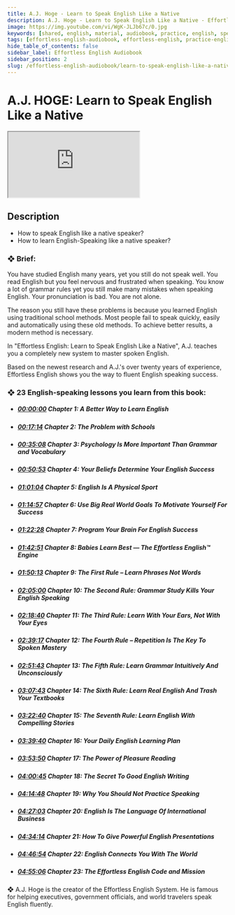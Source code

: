 ```yaml
---
title: A.J. Hoge - Learn to Speak English Like a Native
description: A.J. Hoge - Learn to Speak English Like a Native - Effortless English Audiobook
image: https://img.youtube.com/vi/WgK-JLJb67c/0.jpg
keywords: [shared, english, material, audiobook, practice, english, speaking]
tags: [effortless-english-audiobook, effortless-english, practice-english-speaking]
hide_table_of_contents: false
sidebar_label: Effortless English Audiobook
sidebar_position: 2
slug: /effortless-english-audiobook/learn-to-speak-english-like-a-native
---
```


# A.J. HOGE: Learn to Speak English Like a Native


<div class="video-container">
<iframe src="https://www.youtube.com/embed/WgK-JLJb67c?controls=0" title="YouTube video player"></iframe>
<a href="https://www.youtube.com/watch?v=WgK-JLJb67c" target="_blank"></a>
</div>

## Description

- How to speak English like a native speaker?
- How to learn English-Speaking like a native speaker?

### ❖ Brief:
You have studied English many years, yet you still do not speak well. You read English but you feel nervous and frustrated when speaking. You know a lot of grammar rules yet you still make many mistakes when speaking English. Your pronunciation is bad. You are not alone.

The reason you still have these problems is because you learned English using traditional school methods. Most people fail to speak quickly, easily and automatically using these old methods. To achieve better results, a modern method is necessary.

In "Effortless English: Learn to Speak English Like a Native", A.J. teaches you a completely new system to master spoken English.

Based on the newest research and A.J.'s over twenty years of experience, Effortless English shows you the way to fluent English speaking success.

### ❖ 23 English-speaking lessons you learn from this book:
- ##### [00:00:00](https://www.youtube.com/watch?v=WgK-JLJb67c&t=0s) Chapter 1: A Better Way to Learn English
- ##### [00:17:14](https://www.youtube.com/watch?v=WgK-JLJb67c&t=1034s) Chapter 2: The Problem with Schools
- ##### [00:35:08](https://www.youtube.com/watch?v=WgK-JLJb67c&t=2108s) Chapter 3: Psychology Is More Important Than Grammar and Vocabulary
- ##### [00:50:53](https://www.youtube.com/watch?v=WgK-JLJb67c&t=3053s) Chapter 4: Your Beliefs Determine Your English Success
- ##### [01:01:04](https://www.youtube.com/watch?v=WgK-JLJb67c&t=3664s) Chapter 5: English Is A Physical Sport
- ##### [01:14:57](https://www.youtube.com/watch?v=WgK-JLJb67c&t=4497s) Chapter 6: Use Big Real World Goals To Motivate Yourself For Success
- ##### [01:22:28](https://www.youtube.com/watch?v=WgK-JLJb67c&t=4948s) Chapter 7: Program Your Brain For English Success
- ##### [01:42:51](https://www.youtube.com/watch?v=WgK-JLJb67c&t=6171s) Chapter 8: Babies Learn Best — The Effortless English™ Engine
- ##### [01:50:13](https://www.youtube.com/watch?v=WgK-JLJb67c&t=6613s) Chapter 9: The First Rule – Learn Phrases Not Words
- ##### [02:05:00](https://www.youtube.com/watch?v=WgK-JLJb67c&t=7500s) Chapter 10: The Second Rule: Grammar Study Kills Your English Speaking
- ##### [02:18:40](https://www.youtube.com/watch?v=WgK-JLJb67c&t=8320s) Chapter 11: The Third Rule: Learn With Your Ears, Not With Your Eyes
- ##### [02:39:17](https://www.youtube.com/watch?v=WgK-JLJb67c&t=9557s) Chapter 12: The Fourth Rule – Repetition Is The Key To Spoken Mastery
- ##### [02:51:43](https://www.youtube.com/watch?v=WgK-JLJb67c&t=10303s) Chapter 13: The Fifth Rule: Learn Grammar Intuitively And Unconsciously
- ##### [03:07:43](https://www.youtube.com/watch?v=WgK-JLJb67c&t=11263s) Chapter 14: The Sixth Rule: Learn Real English And Trash Your Textbooks
- ##### [03:22:40](https://www.youtube.com/watch?v=WgK-JLJb67c&t=12160s) Chapter 15: The Seventh Rule: Learn English With Compelling Stories
- ##### [03:39:40](https://www.youtube.com/watch?v=WgK-JLJb67c&t=13180s) Chapter 16: Your Daily English Learning Plan
- ##### [03:53:50](https://www.youtube.com/watch?v=WgK-JLJb67c&t=14030s) Chapter 17: The Power of Pleasure Reading
- ##### [04:00:45](https://www.youtube.com/watch?v=WgK-JLJb67c&t=14445s) Chapter 18: The Secret To Good English Writing
- ##### [04:14:48](https://www.youtube.com/watch?v=WgK-JLJb67c&t=15288s) Chapter 19: Why You Should Not Practice Speaking
- ##### [04:27:03](https://www.youtube.com/watch?v=WgK-JLJb67c&t=16023s) Chapter 20: English Is The Language Of International Business
- ##### [04:34:14](https://www.youtube.com/watch?v=WgK-JLJb67c&t=16454s) Chapter 21: How To Give Powerful English Presentations
- ##### [04:46:54](https://www.youtube.com/watch?v=WgK-JLJb67c&t=17214s) Chapter 22: English Connects You With The World
- ##### [04:55:06](https://www.youtube.com/watch?v=WgK-JLJb67c&t=17706s) Chapter 23: The Effortless English Code and Mission

❖ A.J. Hoge is the creator of the Effortless English System. He is famous for helping executives, government officials, and world travelers speak English fluently.